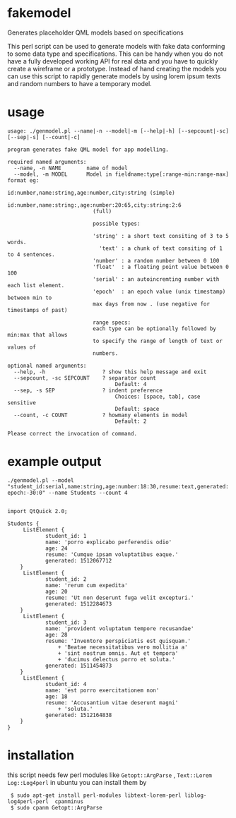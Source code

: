 # fakemodel
Generates placeholder QML models based on specifications

This perl script can be used to generate models with fake data conforming to some data type and specifications. This can
be handy when you do not have a fully developed working API for real data and you have to quickly create a wireframe or 
a prototype. Instead of hand creating the models you can use  this script to rapidly generate models by using lorem ipsum texts 
and  random numbers to have a temporary model.


# usage

```
usage: ./genmodel.pl --name|-n --model|-m [--help|-h] [--sepcount|-sc]
[--sep|-s] [--count|-c]

program generates fake QML model for app modelling.

required named arguments:
  --name, -n NAME        name of model
  --model, -m MODEL      Model in fieldname:type[:range-min:range-max] format eg:
                           id:number,name:string,age:number,city:string (simple)
                           id:number,name:string:,age:number:20:65,city:string:2:6
                           (full)
                           
                           possible types:
                           
                           'string' : a short text consiting of 3 to 5 words.
                             'text' : a chunk of text consiting of 1 to 4 sentences.
                           'number' : a random number between 0 100
                           'float'  : a floating point value between 0 100
                           'serial' : an autoincremting number with each list element.
                           'epoch'  : an epoch value (unix timestamp) between min to
                           max days from now . (use negative for timestamps of past)
                           
                           range specs:
                           each type can be optionally followed by min:max that allows
                           to specify the range of length of text or values of
                           numbers.

optional named arguments:
  --help, -h                  ? show this help message and exit
  --sepcount, -sc SEPCOUNT    ? separator count
                                  Default: 4
  --sep, -s SEP               ? indent preference
                                  Choices: [space, tab], case sensitive
                                  Default: space
  --count, -c COUNT           ? howmany elements in model
                                  Default: 2

Please correct the invocation of command.

```

# example output

`./genmodel.pl --model "student_id:serial,name:string,age:number:18:30,resume:text,generated:epoch:-30:0" --name Students --count 4`

```

import QtQuick 2.0;

Students {
     ListElement {
            student_id: 1
            name: 'porro explicabo perferendis odio'
            age: 24
            resume: 'Cumque ipsam voluptatibus eaque.'
            generated: 1512067712
    }
     ListElement {
            student_id: 2
            name: 'rerum cum expedita'
            age: 20
            resume: 'Ut non deserunt fuga velit excepturi.'
            generated: 1512284673
    }
     ListElement {
            student_id: 3
            name: 'provident voluptatum tempore recusandae'
            age: 28
            resume: 'Inventore perspiciatis est quisquam.'
                + 'Beatae necessitatibus vero mollitia a'
                + 'sint nostrum omnis. Aut et tempora'
                + 'ducimus delectus porro et soluta.'
            generated: 1511454873
    }
     ListElement {
            student_id: 4
            name: 'est porro exercitationem non'
            age: 18
            resume: 'Accusantium vitae deserunt magni'
                + 'soluta.'
            generated: 1512164838
    }
}

```

# installation

this script needs few perl modules like `Getopt::ArgParse` , `Text::Lorem`  `Log::Log4perl`
in ubuntu you can install them by

```
 $ sudo apt-get install perl-modules libtext-lorem-perl liblog-log4perl-perl  cpanminus
 $ sudo cpanm Getopt::ArgParse

```
